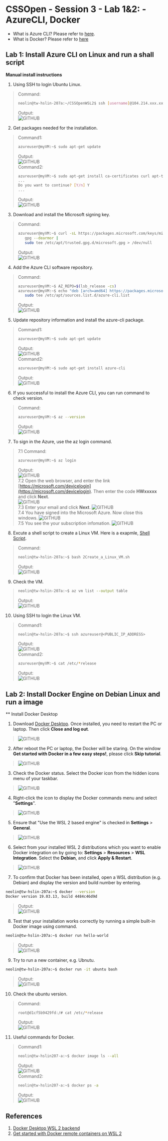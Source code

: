 # CSSOpen - Session 3 - Lab 1&2: - AzureCLI, Docker

- What is Azure CLI? Please refer to [here](https://docs.microsoft.com/en-us/cli/azure/what-is-azure-cli?view=azure-cli-latest).
- What is Docker? Please refer to [here](https://docs.microsoft.com/en-us/dotnet/architecture/containerized-lifecycle/what-is-docker)

## Lab 1: Install Azure CLI on Linux and run a shall script

**Manual install instructions**

1. Using SSH to login Ubuntu Linux.
> Command:<br>
> ```bash
> neolin@tw-hslin-207a:~/CSSOpenWSL2$ ssh [username]@104.214.xxx.xxx
> ```
> Output:<br>
> ![GITHUB](https://github.com/neolin-ms/CSSOpenAzureCLIDocker/blob/master/AzureCLIImages/1_1.png "1_1")<br>
2. Get packages needed for the installation.
> Command1:<br> 
> ```bash
> azureuser@myVM:~$ sudo apt-get update
> ```
> Output:<br>
> ![GITHUB](https://github.com/neolin-ms/CSSOpenAzureCLIDocker/blob/master/AzureCLIImages/1_2.png "1_2")<br>
> Command2:<br>
> ```bash
> azureuser@myVM:~$ sudo apt-get install ca-certificates curl apt-transport-https lsb-release gnupg
> ...
> Do you want to continue? [Y/n] Y
> ...
> ```
> Output:<br>
> ![GITHUB](https://github.com/neolin-ms/CSSOpenAzureCLIDocker/blob/master/AzureCLIImages/1_3.png "1_3")<br>
3. Download and install the Microsoft signing key.
> Command:<br> 
> ```bash
> azureuser@myVM:~$ curl -sL https://packages.microsoft.com/keys/microsoft.asc |
>    gpg --dearmor |
>    sudo tee /etc/apt/trusted.gpg.d/microsoft.gpg > /dev/null 
> ```
> Output:<br>
> ![GITHUB](https://github.com/neolin-ms/CSSOpenAzureCLIDocker/blob/master/AzureCLIImages/1_4.png "1_4")<br>
4. Add the Azure CLI software repository.
> Command:<br>
> ```bash
> azureuser@myVM:~$ AZ_REPO=$(lsb_release -cs)
> azureuser@myVM:~$ echo "deb [arch=amd64] https://packages.microsoft.com/repos/azure-cli/ $AZ_REPO main" |
>    sudo tee /etc/apt/sources.list.d/azure-cli.list
> ```
> Output:<br>
> ![GITHUB](https://github.com/neolin-ms/CSSOpenAzureCLIDocker/blob/master/AzureCLIImages/1_5.png "1_5")<br>
5. Update repository information and install the azure-cli package. 
> Command1:<br>
> ```bash
> azureuser@myVM:~$ sudo apt-get update
> ```
> Output:<br>
> ![GITHUB](https://github.com/neolin-ms/CSSOpenAzureCLIDocker/blob/master/AzureCLIImages/1_6.png "1_6")<br>
> Command2:<br>
> ```bash
> azureuser@myVM:~$ sudo apt-get install azure-cli
> ```
> Output:<br>
> ![GITHUB](https://github.com/neolin-ms/CSSOpenAzureCLIDocker/blob/master/AzureCLIImages/1_7.png "1_7")<br>
6. If you successful to install the Azure CLI, you can run command to check version.  
> Command:<br>
> ```bash 
> azureuser@myVM:~$ az --version
> ```
> Output:<br>
> ![GITHUB](https://github.com/neolin-ms/CSSOpenAzureCLIDocker/blob/master/AzureCLIImages/1_8.png "1_8")<br>
7. To sign in the Azure, use the az login command.
> 7.1 Command:<br>
> ```bash
> azureuser@myVM:~$ az login
> ```
> Output:<br>
> ![GITHUB](https://github.com/neolin-ms/CSSOpenAzureCLIDocker/blob/master/AzureCLIImages/1_9.png "1_9")<br>
> 7.2 Open the web browser, and enter the link [https://microsoft.com/devicelogin](https://microsoft.com/devicelogin). Then enter the code **HWxxxxx** and click **Next**.<br> 
> ![GITHUB](https://github.com/neolin-ms/CSSOpenAzureCLIDocker/blob/master/AzureCLIImages/1_10.png "1_10")<br>
> 7.3 Enter your email and click **Next**. 
> ![GITHUB](https://github.com/neolin-ms/CSSOpenAzureCLIDocker/blob/master/AzureCLIImages/1_11.png "1_11")<br>
> 7.4 You have signed into the Microsoft Azure. Now close this windows. 
> ![GITHUB](https://github.com/neolin-ms/CSSOpenAzureCLIDocker/blob/master/AzureCLIImages/1_12.png "1_12")<br>
> 7.5 You see the your subscription infomation. 
> ![GITHUB](https://github.com/neolin-ms/CSSOpenAzureCLIDocker/blob/master/AzureCLIImages/1_13.png "1_13")<br>
8. Excute a shell script to create a Linux VM. Here is a exapmle, [Shell Script](https://github.com/neolin-ms/AzureCLI/blob/master/2Create_a_Linux_VM.sh).
> Command:<br>
> ```bash
> neolin@tw-hslin-207a:~$ bash 2Create_a_Linux_VM.sh 
> ```
> Output:<br>
> ![GITHUB](https://github.com/neolin-ms/CSSOpenAzureCLIDocker/blob/master/AzureCLIImages/1_14.png "1_14")<br>
9. Check the VM. 
> ```bash
> neolin@tw-hslin-207a:~$ az vm list --output table 
> ```
> Output:<br>
> ![GITHUB](https://github.com/neolin-ms/CSSOpenAzureCLIDocker/blob/master/AzureCLIImages/1_15.png "1_15")<br>
10. Using SSH to login the Linux VM.
> Command1:<br>
> ```bash
> neolin@tw-hslin-207a:~$ ssh azureuser@<PUBLIC_IP_ADDRESS> 
> ``` 
> Output:<br>
> ![GITHUB](https://github.com/neolin-ms/CSSOpenAzureCLIDocker/blob/master/AzureCLIImages/1_16.png "1_16")<br>
> Command2:<br>
> ```bash
> azureuser@myVM:~$ cat /etc/*release
> ```
> Output:<br>
> ![GITHUB](https://github.com/neolin-ms/CSSOpenAzureCLIDocker/blob/master/AzureCLIImages/1_17.png "1_17")<br>

## Lab 2: Install Docker Engine on Debian Linux and run a image

** Install Docker Desktop

1. Download [Docker Desktop](https://docs.docker.com/docker-for-windows/wsl/#download). Once installed, you need to restart the PC or laptop. Then click **Close and log out**.  
> ![GITHUB](https://github.com/neolin-ms/CSSOpenAzureCLIDocker/blob/master/AzureDockerImages/2_1.png "2_1")<br>
2. After reboot the PC or laptop, the Docker will be staring. On the window **Get started with Docker in a few easy steps!**, please click **Skip tutorial**. 
> ![GITHUB](https://github.com/neolin-ms/CSSOpenAzureCLIDocker/blob/master/AzureDockerImages/2_2.png "2_2")<br>
3. Check the Docker status. Select the Docker icon from the hidden icons menu of your taskbar.
> ![GITHUB](https://github.com/neolin-ms/CSSOpenAzureCLIDocker/blob/master/AzureDockerImages/2_3.png "2_3")<br>
4. Right-click the icon to display the Docker commands menu and select "**Settings**".
> ![GITHUB](https://github.com/neolin-ms/CSSOpenAzureCLIDocker/blob/master/AzureDockerImages/2_4.png "2_4")<br>
5. Ensure that "Use the WSL 2 based engine" is checked in **Settings** > **General**.
> ![GITHUB](https://github.com/neolin-ms/CSSOpenAzureCLIDocker/blob/master/AzureDockerImages/2_5.png "2_5")<br>
6. Select from your installed WSL 2 distributions which you want to enable Docker integration on by going to: **Settings** > **Resources** > **WSL Integration**. Select the **Debian**, and click **Apply & Restart**.
> ![GITHUB](https://github.com/neolin-ms/CSSOpenAzureCLIDocker/blob/master/AzureDockerImages/2_6.png "2_6")<br>
7. To confirm that Docker has been installed, open a WSL distribution (e.g. Debian) and display the version and build number by entering. 
```bash
neolin@tw-hslin-207a:~$ docker --version
Docker version 19.03.13, build 4484c46d9d
```
> Output:<br>
> ![GITHUB](https://github.com/neolin-ms/CSSOpenAzureCLIDocker/blob/master/AzureDockerImages/2_7.png "2_7")<br>
8. Test that your installation works correctly by running a simple built-in Docker image using command. 
```bash
neolin@tw-hslin-207a:~$ docker run hello-world
```
> Output:<br>
> ![GITHUB](https://github.com/neolin-ms/CSSOpenAzureCLIDocker/blob/master/AzureDockerImages/2_8.png "2_8")<br>
9. Try to run a new container, e.g. Ubnutu. 
```bash
neolin@tw-hslin-207a:~$ docker run -it ubuntu bash
```
> Output:<br>
> ![GITHUB](https://github.com/neolin-ms/CSSOpenAzureCLIDocker/blob/master/AzureDockerImages/2_9.png "2_9")<br>
10. Check the ubuntu version.
> Command:<br>
>```bash
>root@d1cf5b9429fd:/# cat /etc/*release
>```
> Output:<br>
> ![GITHUB](https://github.com/neolin-ms/CSSOpenAzureCLIDocker/blob/master/AzureDockerImages/2_10.png "2_10")<br>
11. Useful commands for Docker.
> Command1:<br>
> ```bash
> neolin@tw-hslin207-a:~$ docker image ls --all
> ````
> Output:<br>
> ![GITHUB](https://github.com/neolin-ms/CSSOpenAzureCLIDocker/blob/master/AzureDockerImages/2_11.png "2_11")<br>
> Command2:<br>
> ```bash
> neolin@tw-hslin207-a:~$ docker ps -a
> ```
> Output:<br>
> ![GITHUB](https://github.com/neolin-ms/CSSOpenAzureCLIDocker/blob/master/AzureDockerImages/2_12.png "2_12")<br>

## References

1. [Docker Desktop WSL 2 backend](https://docs.docker.com/docker-for-windows/wsl/) 
2. [Get started with Docker remote containers on WSL 2](https://docs.microsoft.com/en-us/windows/wsl/tutorials/wsl-containers) 
